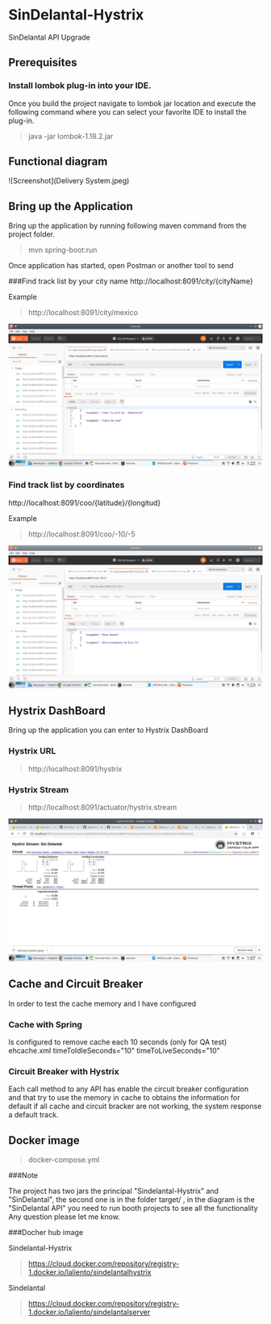 # SinDelantal-Hystrix
SinDelantal API Upgrade

## Prerequisites

### Install lombok plug-in into your IDE.

Once you build the project navigate to lombok jar location and execute the following command where you can select your favorite IDE to install the plug-in.

> java -jar lombok-1.18.2.jar

## Functional diagram

![Screenshot](Delivery System.jpeg)

## Bring up the Application

Bring up the application by running following maven command from the project folder.

> mvn spring-boot:run

Once application has started, open Postman or another tool to send

###Find track list by your city name
http://localhost:8091/city/{cityName}

Example
>http://localhost:8091/city/mexico

![Screenshot](cityName.jpeg)

### Find track list by coordinates
http://localhost:8091/coo/{latitude}/{longitud}

Example
>http://localhost:8091/coo/-10/-5

![Screenshot](coordenates.jpeg)

## Hystrix DashBoard

Bring up the application you can enter to Hystrix DashBoard

### Hystrix URL

> http://localhost:8091/hystrix

### Hystrix Stream

> http://localhost:8091/actuator/hystrix.stream

![Screenshot](HystrixDashBoard.jpeg)

## Cache and Circuit Breaker

In order to test the cache memory and I have configured

### Cache with Spring

Is configured to remove cache each 10 seconds (only for QA test)
ehcache.xml
	timeToIdleSeconds="10" 
	timeToLiveSeconds="10"
### Circuit Breaker with Hystrix
Each call method to any API has enable the circuit breaker configuration and that try to use the memory
in cache to obtains the information for default if all cache and circuit bracker are not working, the system
response a default track.


## Docker image

>docker-compose.yml

###Note

The project has two jars the principal "Sindelantal-Hystrix" and "SinDelantal", the second one is in the folder
target/ , in the diagram is the "SinDelantal API" you need to run booth projects to see all the functionality
Any question please let me know.

###Docher hub image
   
Sindelantal-Hystrix
>https://cloud.docker.com/repository/registry-1.docker.io/laliento/sindelantalhystrix

Sindelantal
>https://cloud.docker.com/repository/registry-1.docker.io/laliento/sindelantalserver